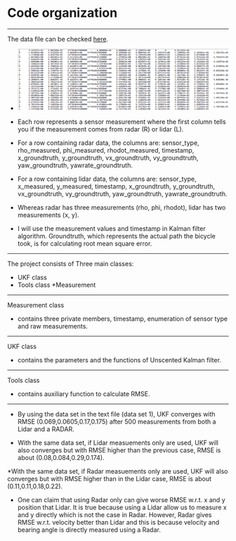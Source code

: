 # Code organization
---

[image1]: ./images/data.png "data"

[image1]: ./data.png "data"

The data file can be checked [here](obj_pose-laser-radar-synthetic-input.txt).

* ![alt text][image1]
* Each row represents a sensor measurement where the first column tells you if the measurement comes from radar (R) or lidar (L).

* For a row containing radar data, the columns are: sensor_type, rho_measured, phi_measured, rhodot_measured, timestamp, x_groundtruth, y_groundtruth, vx_groundtruth, vy_groundtruth, yaw_groundtruth, yawrate_groundtruth.

* For a row containing lidar data, the columns are: sensor_type, x_measured, y_measured, timestamp, x_groundtruth, y_groundtruth, vx_groundtruth, vy_groundtruth, yaw_groundtruth, yawrate_groundtruth.

* Whereas radar has three measurements (rho, phi, rhodot), lidar has two measurements (x, y).

* I will use the measurement values and timestamp in Kalman filter algorithm. Groundtruth, which represents the actual path the bicycle took, is for calculating root mean square error.

---
The project consists of Three main classes:
* UKF class
* Tools class
*Measurement
---
Measurement class
* contains three private members, timestamp, enumeration of sensor type and raw measurements.
---
UKF class
* contains the parameters and the functions of Unscented Kalman filter.
---
Tools class

* contains auxiliary function to calculate RMSE.

___
* By using the data set in the text file (data set 1), UKF converges with RMSE (0.069,0.0605,0.17,0.175) after 500 measurements from both a Lidar and a RADAR.

* With the same data set, if Lidar measuements only are used, UKF will also converges but with RMSE higher than the previous case, RMSE is about (0.08,0.084,0.29,0.174).

*With the same data set, if Radar measuements only are used, UKF will also converges but with RMSE higher than in the Lidar case, RMSE is about (0.11,0.11,0.18,0.22).

* One can claim that using Radar only can give worse RMSE w.r.t. x and y position that Lidar. It is true because using a Lidar allow us to measure x and y directly which is not the case in Radar. However, Radar gives RMSE w.r.t. velocity better than Lidar and this is because velocity and bearing angle is directly measured using a Radar.




